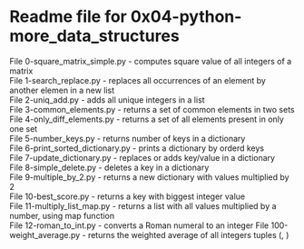 # Readme file for 0x04-python-more_data_structures

File 0-square_matrix_simple.py - computes square value of all integers of a matrix  
File 1-search_replace.py - replaces all occurrences of an element by another elemen in a new list  
File 2-uniq_add.py - adds all unique integers in a list  
File 3-common_elements.py - returns a set of common elements in two sets  
File 4-only_diff_elements.py - returns a set of all elements present in only one set  
File 5-number_keys.py - returns number of keys in a dictionary  
File 6-print_sorted_dictionary.py - prints a dictionary by orderd keys  
File 7-update_dictionary.py - replaces or adds key/value in a dictionary  
File 8-simple_delete.py - deletes a key in a dictionary  
File 9-multiple_by_2.py - returns a new dictionary with values multiplied by 2  
File 10-best_score.py - returns a key with biggest integer value  
File 11-multiply_list_map.py - returns a list with all values multiplied by a number, using map function  
File 12-roman_to_int.py - converts a Roman numeral to an integer
File 100-weight_average.py - returns the weighted average of all integers tuples (<score>, <weight>)
